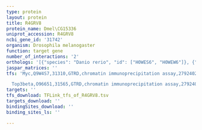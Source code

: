```yaml
---
type: protein
layout: protein
title: R4GRV8
protein_name: Dmel\CG15336
uniprot_accession: R4GRV8
ncbi_gene_id: '31742'
organism: Drosophila melanogaster
function: target gene
number_of_interactions: '2'
orthologs: '[{"species": "Danio rerio", "id": ["H0WES6", "H0WEW6"]}, {"species": "Caenorhabditis elegans", "id": ["<a href=\"/protein/o45103\">O45103</a>", "<a href=\"/protein/h2ky65\">H2KY65</a>"]}]'
jaspar_matrices: ''
tfs: 'Myc,Q9W4S7,31310,GTRD,chromatin immunoprecipitation assay,27924024%5Buid%5D,No

  Top3beta,O96651,31565,GTRD,chromatin immunoprecipitation assay,27924024%5Buid%5D,No'
targets: ''
tfs_download: TFLink_tfs_of_R4GRV8.tsv
targets_download: ''
bindingSites_download: ''
binding_sites_ls: ''

---
```

